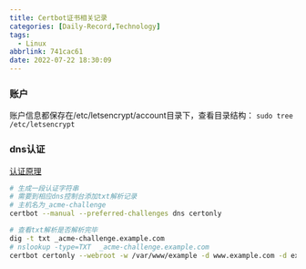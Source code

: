 ```yaml
---
title: Certbot证书相关记录
categories: [Daily-Record,Technology]
tags:
  - Linux
abbrlink: 741cac61
date: 2022-07-22 18:30:09
---
```

<!--more-->
### 账户
账户信息都保存在/etc/letsencrypt/account目录下，查看目录结构：
`sudo tree /etc/letsencrypt`



### dns认证
[认证原理](https://letsencrypt.org/zh-cn/how-it-works/)
``` sh
# 生成一段认证字符串
# 需要到相应dns控制台添加txt解析记录
# 主机名为_acme-challenge
certbot --manual --preferred-challenges dns certonly

# 查看txt解析是否解析完毕
dig -t txt _acme-challenge.example.com
# nslookup -type=TXT  _acme-challenge.example.com
certbot certonly --webroot -w /var/www/example -d www.example.com -d example.com -w /var/www/other -d other.example.net -d another.other.example.net
```





